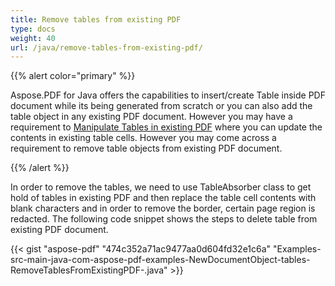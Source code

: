 ```yaml
---
title: Remove tables from existing PDF
type: docs
weight: 40
url: /java/remove-tables-from-existing-pdf/
---
```


{{% alert color="primary" %}}

Aspose.PDF for Java offers the capabilities to insert/create Table inside PDF document while its being generated from scratch or you can also add the table object in any existing PDF document. However you may have a requirement to [Manipulate Tables in existing PDF](https://docs.aspose.com/pdf/java/manipulate-tables-in-existing-pdf/) where you can update the contents in existing table cells. However you may come across a requirement to remove table objects from existing PDF document.

{{% /alert %}}

In order to remove the tables, we need to use TableAbsorber class to get hold of tables in existing PDF and then replace the table cell contents with blank characters and in order to remove the border, certain page region is redacted. The following code snippet shows the steps to delete table from existing PDF document.

{{< gist "aspose-pdf" "474c352a71ac9477aa0d604fd32e1c6a" "Examples-src-main-java-com-aspose-pdf-examples-NewDocumentObject-tables-RemoveTablesFromExistingPDF-.java" >}}
